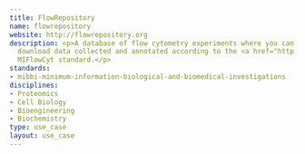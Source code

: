 ```yaml
---
title: FlowRepository
name: flowrepository
website: http://flowrepository.org
description: <p>A database of flow cytometry experiments where you can query and
  download data collected and annotated according to the <a href="http://www.dcc.ac.uk/resources/metadata-standards/mibbi-minimum-information-biological-and-biomedical-investigations">MIBBI</a>-registered
  MIFlowCyt standard.</p>
standards:
- mibbi-minimum-information-biological-and-biomedical-investigations
disciplines:
- Proteomics
- Cell Biology
- Bioengineering
- Biochemistry
type: use_case
layout: use_case
---
```


